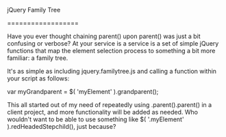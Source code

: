 jQuery Family Tree

==================

Have you ever thought chaining parent() upon parent() was just a bit confusing or verbose? At your service is a service is a set of simple jQuery functions that map the element selection process to something a bit more familiar: a family tree.

It's as simple as including jquery.familytree.js and calling a function within your script as follows:

var myGrandparent = $( 'myElement' ).grandparent();

This all started out of my need of repeatedly using .parent().parent() in a client project, and more functionality will be added as needed. Who wouldn't want to be able to use something like $( '.myElement' ).redHeadedStepchild(), just because?
